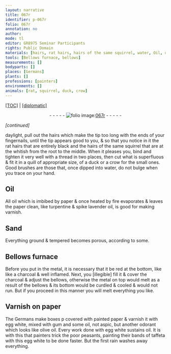 ```yaml
---
layout: narrative
title: 067r
identifier: p-067r
folio: 067r
annotation: no
author:
mode: tl
editor: GR8975 Seminar Participants
rights: Public Domain
materials: [hairs, rat hairs, hairs of the same squirrel, water, Oil, oil, paper, turpentine, spike lavender oil, metal, charcoal, egg white, gum, aspic, olive oil, taffeta]
tools: [Bellows furnace, bellows]
measurements: []
bodyparts: []
places: [Germans]
plants: []
professions: [painters]
environments: []
animals: [rat, squirrel, duck, crow]
---
```


<p><a href="{{ site.baseurl }}/translation/">[TOC]</a> | <a href="{{ site.baseurl }}/texts/p-067r_tc/">[diplomatic]</a></p><div class="folio" align="center">- - - - - <a href="http://gallica.bnf.fr/ark:/12148/btv1b10500001g/f139.image" target="_blank"><img src="https://cu-mkp.github.io/2017-workshop-edition/assets/photo-icon.png" alt="folio image: " style="display:inline-block; margin-bottom:-3px;"/>067r</a> - - - - - </div>  
 
*[continued]*
  
 daylight, pull out the <span class="m">hairs</span> which make the tip too long with the ends of your fingernails, until the tip appears good to you, & so that you notice in it the <span class="m"><span class="al">rat</span> hairs</span> that are entirely black and the <span class="m">hairs of the same <span class="al">squirrel</span></span> that are <span class="del">at the</span> whitish from the root to the middle. When it pleases you, bind and tighten it very well with a thread in two places, then cut what is superfluous & fit it in a quill of appropriate size, of a <span class="al">duck</span> or a <span class="al">crow</span> for the small ones. Good brushes are those that, once dipped into <span class="m">water</span>, do not bulge when you trace on your hand.
 
 
  

## <span class="m">Oil</span>

 
All <span class="m">oil</span> which is imbibed by <span class="m">paper</span> & once heated by fire evaporates & leaves the <span class="m">paper</span> clean, like <span class="m">turpentine</span> & <span class="m">spike lavender oil</span>, is good for making varnish.
 
 
  

## Sand

 
Everything ground & tempered becomes porous, according to some.
 
 
  

## <span class="tl">Bellows furnace</span>

 
Before you put in the <span class="m">metal</span>, it is necessary that it be red at the bottom, like like a <span class="m">charcoal</span> & well inflamed. Next, you <span class="del">[illegible]</span> fill it & cover the <span class="m">charcoal</span> & adjust the <span class="tl">bellows</span>, otherwise the <span class="m">metal</span> on top would melt as a result of the <span class="tl">bellows</span> & its bottom would be curdled & cooled & would not run. But if you proceed in this manner you will melt everything you like.
 
 
  

## Varnish on <span class="m">paper</span>

 
The <span class="pl">Germans</span> make boxes <span class="del">p</span> covered with painted <span class="m">paper</span> & varnish it with <span class="m">egg white</span>, mixed with <span class="m">gum</span> and some <span class="m">oil</span>, not <span class="m">aspic</span>, but another odorant which looks like <span class="m">olive oil</span>. Every work done with <span class="m">egg white</span> sustains <span class="m">oil</span>. It is with this that <span class="pro">painters</span> trick the poor peasants, painting their bands of <span class="m">taffeta</span> with this <span class="m">egg white</span> to be done faster. But the first rain washes away everything.
 
